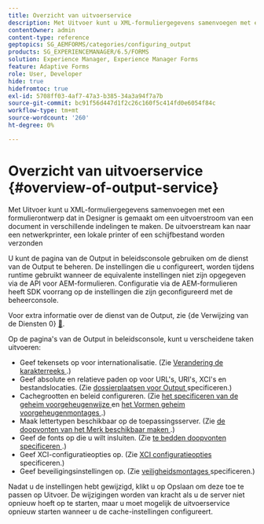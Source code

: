 ```yaml
---
title: Overzicht van uitvoerservice
description: Met Uitvoer kunt u XML-formuliergegevens samenvoegen met een formulierontwerp dat in Designer is gemaakt om een uitvoerstroom van een document in verschillende indelingen te maken.
contentOwner: admin
content-type: reference
geptopics: SG_AEMFORMS/categories/configuring_output
products: SG_EXPERIENCEMANAGER/6.5/FORMS
solution: Experience Manager, Experience Manager Forms
feature: Adaptive Forms
role: User, Developer
hide: true
hidefromtoc: true
exl-id: 5708ff03-4af7-47a3-b385-34a3a94f7a7b
source-git-commit: bc91f56d447d1f2c26c160f5c414fd0e6054f84c
workflow-type: tm+mt
source-wordcount: '260'
ht-degree: 0%

---
```


# Overzicht van uitvoerservice {#overview-of-output-service}

Met Uitvoer kunt u XML-formuliergegevens samenvoegen met een formulierontwerp dat in Designer is gemaakt om een uitvoerstroom van een document in verschillende indelingen te maken. De uitvoerstream kan naar een netwerkprinter, een lokale printer of een schijfbestand worden verzonden

U kunt de pagina van de Output in beleidsconsole gebruiken om de dienst van de Output te beheren. De instellingen die u configureert, worden tijdens runtime gebruikt wanneer de equivalente instellingen niet zijn opgegeven via de API voor AEM-formulieren. Configuratie via de AEM-formulieren heeft SDK voorrang op de instellingen die zijn geconfigureerd met de beheerconsole.

Voor extra informatie over de dienst van de Output, zie {de Verwijzing van de Diensten 0} [&#128279;](https://www.adobe.com/go/learn_aemforms_services_61).

Op de pagina&#39;s van de Output in beleidsconsole, kunt u verscheidene taken uitvoeren:

* Geef tekensets op voor internationalisatie. (Zie [ Verandering de karakterreeks ](/help/forms/using/admin-help/change-character-set.md#change-the-character-set).)
* Geef absolute en relatieve paden op voor URL&#39;s, URI&#39;s, XCI&#39;s en bestandslocaties. (Zie [ dossierplaatsen voor Output ](/help/forms/using/admin-help/specify-file-locations-output.md#specify-file-locations-for-output) specificeren.)
* Cachegrootten en beleid configureren. (Zie [ het specificeren van de geheim voorgeheugenwijze ](/help/forms/using/admin-help/configuring-caching-output.md#specifying-the-cache-mode) en [ het Vormen geheim voorgeheugenmontages ](/help/forms/using/admin-help/configuring-caching-output.md#configuring-cache-settings).)
* Maak lettertypen beschikbaar op de toepassingsserver. (Zie [ de doopvonten van het Merk beschikbaar maken ](/help/forms/using/admin-help/make-fonts-available.md#make-fonts-available).)
* Geef de fonts op die u wilt insluiten. (Zie [ te bedden doopvonten specificeren ](/help/forms/using/admin-help/specify-fonts-embed.md#specify-fonts-to-embed).)
* Geef XCI-configuratieopties op. (Zie [ XCI configuratieopties ](/help/forms/using/admin-help/specify-xci-configuration-options.md#specify-xci-configuration-options) specificeren.)
* Geef beveiligingsinstellingen op. (Zie [ veiligheidsmontages ](/help/forms/using/admin-help/specify-security-settings.md#specify-security-settings) specificeren.)

Nadat u de instellingen hebt gewijzigd, klikt u op Opslaan om deze toe te passen op Uitvoer. De wijzigingen worden van kracht als u de server niet opnieuw hoeft op te starten, maar u moet mogelijk de uitvoerservice opnieuw starten wanneer u de cache-instellingen configureert.
